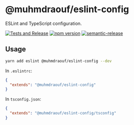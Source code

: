 # @muhmdraouf/eslint-config
ESLint and TypeScript configuration.

[![Tests and Release](https://github.com/MuhmdRaouf/eslint-config/actions/workflows/release.yml/badge.svg)](https://github.com/MuhmdRaouf/eslint-config/actions/workflows/release.yml)
[![npm version](https://badge.fury.io/js/%40muhmdraouf%2Feslint-config.svg)](https://badge.fury.io/js/%40muhmdraouf%2Feslint-config)
[![semantic-release](https://img.shields.io/badge/%20%20%F0%9F%93%A6%F0%9F%9A%80-semantic--release-e10079.svg)](https://github.com/semantic-release/semantic-release)
## Usage

```sh
yarn add eslint @muhmdraouf/eslint-config --dev
```

In `.eslintrc`:

```json
{ 
  "extends": "@muhmdraouf/eslint-config"
} 
```

In `tsconfig.json`:

```json
{
  "extends": "@muhmdraouf/eslint-config/tsconfig"
}
```
